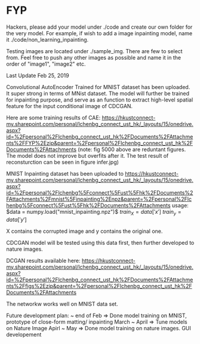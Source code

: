 # FYP

Hackers, please add your model under ./code and create our own folder for the very model. For example, if wish to add a image inpainting model, name it ./code/non_learning_inpainting.

Testing images are located under ./sample_img. There are few to select from. Feel free to push any other images as possible and name it in the order of "image1", "image2" etc. 

Last Update Feb 25, 2019

Convolutional AutoEncoder Trained for MNIST dataset has been uploaded. It super strong in terms of MNist dataset.
The model will further be trained for inpainting purpose, and serve as an function to extract high-level spatial feature for the input conditional image of CDCGAN.

Here are some training results of CAE: https://hkustconnect-my.sharepoint.com/personal/lchenbg_connect_ust_hk/_layouts/15/onedrive.aspx?id=%2Fpersonal%2Flchenbg_connect_ust_hk%2FDocuments%2FAttachments%2FFYP%2Ezip&parent=%2Fpersonal%2Flchenbg_connect_ust_hk%2FDocuments%2FAttachments
(note: fig 5000 above are reduntant figures. The model does not improve but overfits after it. The test result of reconsturction can be seen in figure infer.jpg)

MNIST Inpainting dataset has been uploaded to https://hkustconnect-my.sharepoint.com/personal/lchenbg_connect_ust_hk/_layouts/15/onedrive.aspx?id=%2Fpersonal%2Flchenbg%5Fconnect%5Fust%5Fhk%2FDocuments%2FAttachments%2Fmnist%5Finpainting%2Enpz&parent=%2Fpersonal%2Flchenbg%5Fconnect%5Fust%5Fhk%2FDocuments%2FAttachments
usage: 
$data = numpy.load("mnist_inpainting.npz")$
$train_X = data['x']$
$train_y = data['y']$

X contains the corrupted image and y contains the original one.

CDCGAN model will be tested using this data first, then further developed to nature images.

DCGAN results available here: https://hkustconnect-my.sharepoint.com/personal/lchenbg_connect_ust_hk/_layouts/15/onedrive.aspx?id=%2Fpersonal%2Flchenbg_connect_ust_hk%2FDocuments%2FAttachments%2Ffigs%2Ezip&parent=%2Fpersonal%2Flchenbg_connect_ust_hk%2FDocuments%2FAttachments

The networkw works well on MNIST data set.

Future development plan:
~ end of Feb => Done model training on MNIST, prototype of close-form matting/ inpainting
March ~ April => Tune models on Nature Image
Apirl ~ May => Done model training on nature images. GUI developement

